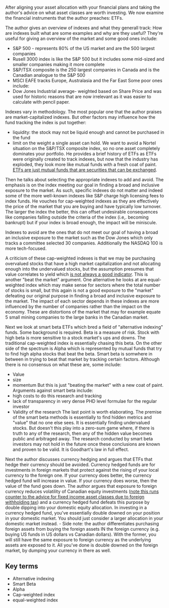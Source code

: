 After aligning your asset allocation with your financial plans and taking the author's advice on what asset classes are worth investing. We now examine the financial instruments that the author preaches: ETFs.

The author gives an overview of indexes and what they generall track: How are indexes built what are some examples and why are they useful? They're useful for giving an overview of the market and some good ones include:
- S&P 500 - represents 80% of the US market and are the 500 largest companies
- Rusell 3000 index is like the S&P 500 but it includes some mid-sized and smaller companies making it more complete
- S&P/TSX composite is the 250 largest companies in Canada and is the Canadian analogue to the S&P 500
- MSCI EAFE tracks Europe, Australasia and the Far East
Some poor ones include:
- Dow Jones Industrial average- weighted based on Share Price and was used for historic reasons that are now irrelevant as it was easier to calculate with pencil paper.

Indexes vary in methodology. The most popular one that the author praises are market-capitalized indexes. But other factors may influence how the fund tracking the index is put together:
- liquidity: the stock may not be liquid enough and cannot be purchased in the fund
- limit on the weight a single asset can hold. We want to avoid a Nortel situation on the S&P/TSX composite index, so no one asset completely dominates your portfolio.
He provides a brief history of ETFs as ETFs were originally created to track indexes, but now that the industry has exploded, they look more like mutual funds with a fresh coat of paint. [ETFs are just mutual funds that are securities that can be exchanged](Mutual%20Funds%20vs%20ETFs%20vs%20Index%20funds.md#^356bfc). 

Then he talks about selecting the appropriate indexes to add and avoid. The emphasis is on the index meeting our goal in finding a broad and inclusive exposure to the market. As such, specific indexes do not matter and indeed some of the more well-known indexes like S&P charge high licensing fees to index funds. He vouches for cap-weighted indexes as they are effectively the price of the market that you are buying and have typically low turnover. The larger the index the better, this can offset undesirable consequences like companies falling outside the criteria of the index (i.e,. becoming bankrupt) but if your index is broad enough, the impact will be miniscule.

Indexes to avoid are the ones that do not meet our goal of having a broad an inclusive exposure to the market such as the Dow Jones which only tracks a committee selected 30 companies.  Additionally the NASDAQ 100 is more tech-focused.

A criticism of these cap-weighted indexes is that we may be purchasing overvalued stocks that have a high market capitalization and not allocating enough into the undervalued stocks, but the assumption presumes that value correlates to yield which [is not always a good indicator](Chapter%201%20Evaluating%20the%20Alternatives%20To%20passive%20ETF%20investing.md#^19088a). This is another "beat the market" argument. One alternative he looks at are equal-weighted index which may make sense for sectors where the total number of stocks is small, but this again is not a good exposure to the "market" defeating our original purpose in finding a broad and inclusive exposure to the market. The impact of each sector depends in these indexes are more influenced by the number of companies rather than the impact on the economy. These are distortions of the market that may for example equate 5 small mining companies to the large banks in the Canadian market.

Next we look at  smart beta ETFs which bred a field of "alternative indexing" funds. Some background is required. Beta is a measure of risk. Stock with high beta is more sensitive to a stock market's ups and downs. The traditional cap-weighted index is essentially chasing this beta. On the other side of the spectrum is Alpha which is represented by mutual funds that try to find high alpha stocks that beat the beta. Smart beta is somwhere in between in trying to beat that market by tracking certain factors. Although there is no consensus on what these are, some include:
- Value
- size
- momentum
But this is just "beating the market" with a new coat of paint. Arguments against smart beta include:
- high costs to do this research and tracking
- lack of transparency in very dense PHD level formulae for the regular investor
- Validity of the research
The last point is worth elaborating. The premise of the smart beta methods is essentially to find hidden metrics and "value" that no one else sees. It is essentially finding undervalued stocks. But doesn't this play into a zero-sum game where, if there is truth to any of the research, then any of the hidden value becomes public and arbitraged away. The research conducted by smart beta investors may not hold in the future once these conclusions are known and proven to be valid. It is Goodhart's law in full effect.

Next the author discusses currency hedging and argues that ETFs that hedge their currency should be avoided. Currency hedged funds are for investments in foreign markets that protect against the rising of your local currency to the foreign one. If your currency does better, the currency hedged fund will increase in value. If your currency does worse, then the value of the fund goes down. The author argues that exposure to foreign currency reduces volatility of Canadian equity investments ([note this runs counter to the advice for fixed income asset classes due to foreign withholding tax](Chapter%204b%20What%20Fixed%20income%20assets%20to%20add%20to%20your%20portfolio.md#^d06605)) and a currency hedged fund defeats this purpose by double dipping into your domestic equity allocation. In investing in a currency hedged fund, you've essentially double downed on your position in your domestic market. You should just consider a larger allocation in your domestic market instead. 
	- Side note: the author differentiates purchasing foreign assets from buying the foreign assets IN the foreign currency (e.g. buying US funds in US dollars vs Canadian dollars). With the former, you will still have the same exposure to foreign currency as the underlying assets are exposed to it. All you've done is double downed on the foreign market, by dumping your currency in there as well.


## Key terms
- Alternative indexing
- Smart Beta
- Alpha
- Cap-weighted index
- equal-weighted index
